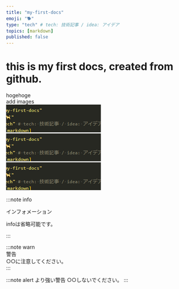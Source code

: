 ```yaml
---
title: "my-first-docs"
emoji: "🐕"
type: "tech" # tech: 技術記事 / idea: アイデア
topics: [markdown]
published: false
---
```


# this is my first docs, created from github.
hogehoge  
add images  
![1](/images/my-first-docs-4506065b21f78d/2023-07-14-00-17-32.png)
![2](/images/my-first-docs-4506065b21f78d/2023-07-14-00-17-37.png)
![3](/images/my-first-docs-4506065b21f78d/2023-07-14-00-17-39.png)

:::note info

インフォメーション

infoは省略可能です。


:::

:::note warn  
警告  
○○に注意してください。  
:::  

:::note alert
より強い警告
○○しないでください。
:::


